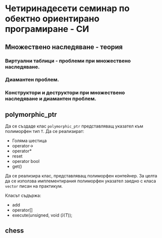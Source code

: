# Четиринадесети семинар по обектно ориентирано програмиране - СИ

## Множествено наследяване - теория

### Виртуални таблици - проблеми при множествено наследяване.

### Диамантен проблем.

### Конструктори и деструктори при множествено наследяване и диамантен проблем.


## polymorphic_ptr
Да се създаде клас `polymorphic_ptr` представляващ указател към полиморфен тип `T`. 
Да се реализират:

* Голяма шестица
* operator->
* operator*
* reset
* operator bool
* get()

Да се реализира клас, представляващ полиморфен контейнер. За целта да се използва имплементирания полиморфен указател заедно с класа `vector` писан на практикум.

Класът съдържа:
* add
* operator[]
* execute(unsigned, void (*)(T*));

## chess
